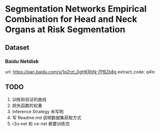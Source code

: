 # Segmentation Networks Empirical Combination for Head and Neck Organs at Risk Segmentation

## Dataset

### Baidu Netdisk

url: https://pan.baidu.com/s/1q2rzt_0gHKRtjN-7PBZb8g
extract_code: q4tc

## TODO

1. 训练和验证的曲线
2. 损失函数的权重
3. Inference Strategy 未写明
4. 写 Readme.md 说明数据集获取方式
5. r2u-net 和 ce-net 都要训练完